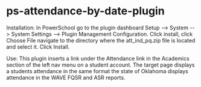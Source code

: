 # ps-attendance-by-date-plugin
Installation: In PowerSchool go to the plugin dashboard Setup --> System --> System Settings --> Plugin Management Configuration. Click install, click Choose File navigate to the directory where the att_ind_pq.zip file is located and select it. Click Install.

Use: This plugin inserts a link under the Attendance link in the Academics section of the left nav menu on a student account. The target page displays a students attendance in the same format the state of Oklahoma displays attendance in the WAVE FQSR and ASR reports.
